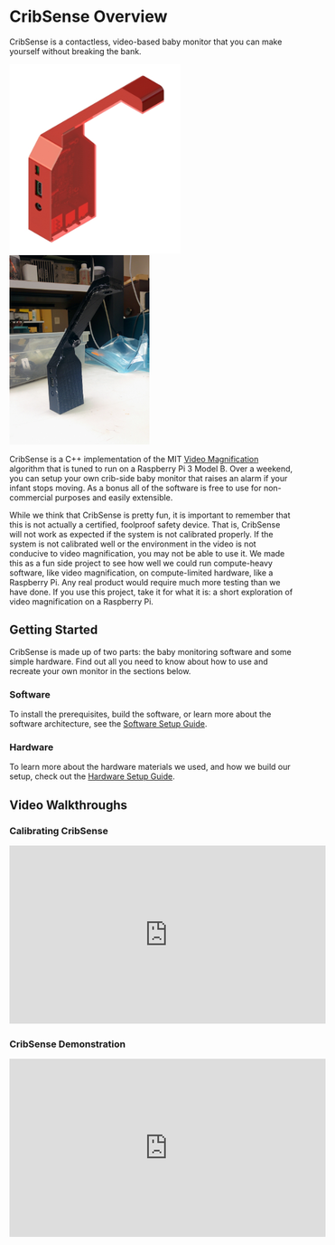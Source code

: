 # CribSense Overview

CribSense is a contactless, video-based baby monitor that you can make yourself without breaking the bank.

<a href="img/render-2.jpg">
  <img src="img/render-2.jpg" alt="render" width=303>
</a>
<a href="img/complete-standing.jpg">
  <img src="img/complete-standing.jpg" alt="render" width=248>
</a>

CribSense is a C++ implementation of the MIT [Video Magnification](http://people.csail.mit.edu/mrub/vidmag/) algorithm that is tuned to run on a Raspberry Pi 3 Model B. Over a weekend, you can setup your own crib-side baby monitor that raises an alarm if your infant stops moving. As a bonus all of the software is free to use for non-commercial purposes and easily extensible.

While we think that CribSense is pretty fun, it is important to remember that this is not actually a certified, foolproof safety device. That is, CribSense will not work as expected if the system is not calibrated properly. If the system is not calibrated well or the environment in the video is not conducive to video magnification, you may not be able to use it. We made this as a fun side project to see how well we could run compute-heavy software, like video magnification, on compute-limited hardware, like a Raspberry Pi. Any real product would require much more testing than we have done. If you use this project, take it for what it is: a short exploration of video magnification on a Raspberry Pi.

## Getting Started

CribSense is made up of two parts: the baby monitoring software and some simple hardware. Find out all you need to know about how to use and recreate your own monitor in the sections below.

### Software

To install the prerequisites, build the software, or learn more about the software architecture, see the [Software Setup Guide](setup/sw-setup.md).

### Hardware

To learn more about the hardware materials we used, and how we build our setup, check out the [Hardware Setup Guide](setup/hw-setup.md).

## Video Walkthroughs

### Calibrating CribSense

<iframe width="560" height="315" src="https://www.youtube.com/embed/zSiRmgIE3pY?rel=0" frameborder="0" allowfullscreen></iframe>


### CribSense Demonstration

<iframe width="560" height="315" src="https://www.youtube.com/embed/zvy1fXIjGgA?rel=0" frameborder="0" allowfullscreen></iframe>
